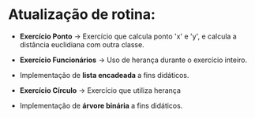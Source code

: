 # Atualização de rotina:

- **Exercício Ponto** -> Exercício que calcula ponto 'x' e 'y', e calcula a distância euclidiana com outra classe.

- **Exercício Funcionários** -> Uso de herança durante o exercício inteiro.

- Implementação de **lista encadeada** a fins didáticos.

- **Exercício Círculo** -> Exercício que utiliza herança

- Implementação de **árvore binária** a fins didáticos.
